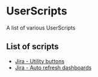 # UserScripts

A list of various UserScripts

## List of scripts

- [Jira - Utility buttons](https://raw.githubusercontent.com/xefiry/UserScripts/master/jira__utility_buttons.user.js)
- [Jira - Auto refresh dashboards](https://raw.githubusercontent.com/xefiry/UserScripts/master/jira__auto_refresh_dashboards.user.js)